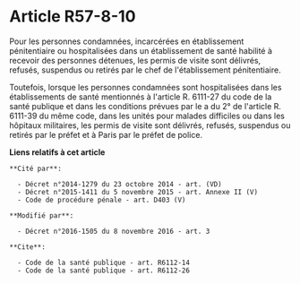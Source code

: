 # Article R57-8-10

Pour les personnes condamnées, incarcérées en établissement pénitentiaire ou hospitalisées dans un établissement de santé
habilité à recevoir des personnes détenues, les permis de visite sont délivrés, refusés, suspendus ou retirés par le chef de
l'établissement pénitentiaire. 

Toutefois, lorsque les personnes condamnées sont hospitalisées dans les établissements de santé mentionnés à l'article R.
6111-27 du code de la santé publique et dans les conditions prévues par le a du 2° de l'article R. 6111-39 du même code, dans
les unités pour malades difficiles ou dans les hôpitaux militaires, les permis de visite sont délivrés, refusés, suspendus ou
retirés par le préfet et à Paris par le préfet de police.

**Liens relatifs à cet article**

	**Cité par**:

	  - Décret n°2014-1279 du 23 octobre 2014 - art. (VD)
	  - Décret n°2015-1411 du 5 novembre 2015 - art. Annexe II (V)
	  - Code de procédure pénale - art. D403 (V)

	**Modifié par**:

	  - Décret n°2016-1505 du 8 novembre 2016 - art. 3

	**Cite**:

	  - Code de la santé publique - art. R6112-14
	  - Code de la santé publique - art. R6112-26
